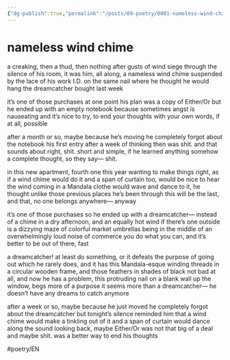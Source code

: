 ```yaml
---
{"dg-publish":true,"permalink":"/posts/09-poetry/0001-nameless-wind-chime/"}
---
```


# nameless wind chime

a creaking, then a thud, then nothing
after gusts of wind siege through the silence
of his room, it was him, all along, a nameless
wind chime suspended by the lace of his work I.D.
on the same nail where he thought he would
hang the dreamcatcher bought last week

it’s one of those purchases
at one point his plan was a copy of Either/Or
but he ended up with an empty notebook
because sometimes angst is nauseating
and it’s nice to try, to end your thoughts
with your own words, if at all, possible

after a month or so, maybe because he’s moving
he completely forgot about the notebook
his first entry after a week of thinking then
was shit. and that sounds about right, shit.
short and simple, if he learned anything somehow
a complete thought, so they say— shit.

in this new apartment, fourth one this year
wanting to make things right, as if a wind chime would do it
and a span of curtain too, would be nice to hear the wind coming in
a Mandala clothe would wave and dance to it, he thought
unlike those previous places he’s been through
this will be the last, and that, no one belongs anywhere— anyway

it’s one of those purchases
so he ended up with a dreamcatcher— instead of a chime
in a dry afternoon, and an equally hot wind if there’s one
outside is a dizzying maze of colorful market umbrellas
being in the middle of an overwhelmingly loud noise of commerce
you do what you can, and it’s better to be out of there, fast

a dreamcatcher! at least do something, or it defeats the purpose of going out
which he rarely does, and it has this Mandala-esque winding threads
in a circular wooden frame, and those feathers in shades of black
not bad at all, and now he has a problem, this protruding nail
on a blank wall up the window, begs more of a purpose it seems
more than a dreamcatcher— he doesn’t have any dreams to catch anymore

after a week or so, maybe because he just moved
he completely forgot about the dreamcatcher
but tonight’s silence reminded him
that a wind chime would make a tinkling out of it
and a span of curtain would dance along the sound
looking back, maybe Either/Or was not that big of a deal
and maybe shit. was a better way to end his thoughts

#poetry/EN 

